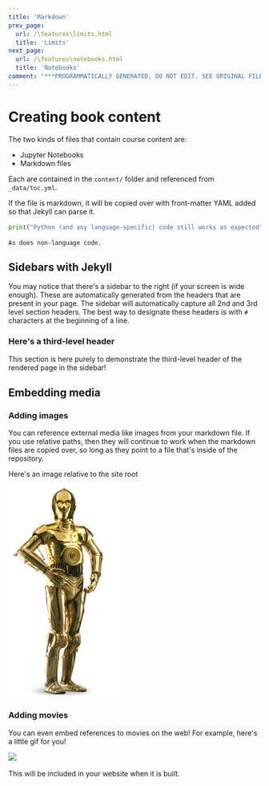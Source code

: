 ```yaml
---
title: 'Markdown'
prev_page:
  url: /\features\limits.html
  title: 'Limits'
next_page:
  url: /\features\notebooks.html
  title: 'Notebooks'
comment: "***PROGRAMMATICALLY GENERATED, DO NOT EDIT. SEE ORIGINAL FILES IN /content***"
---
```

# Creating book content

The two kinds of files that contain course content are:

* Jupyter Notebooks
* Markdown files

Each are contained in the `content/` folder and referenced from `_data/toc.yml`.

If the file is markdown, it will be copied over with front-matter YAML added so
that Jekyll can parse it.

```python
print("Python (and any language-specific) code still works as expected")
```

```
As does non-language code.
```

## Sidebars with Jekyll

You may notice that there's a sidebar to the right (if your screen is wide enough).
These are automatically generated from the headers that are present in your page.
The sidebar will automatically capture all 2nd and 3rd level section headers.
The best way to designate these headers is with `#` characters at the beginning
of a line.

### Here's a third-level header

This section is here purely to demonstrate the third-level header of the
rendered page in the sidebar!

## Embedding media

### Adding images

You can reference external media like images from your markdown file. If you use
relative paths, then they will continue to work when the markdown files are copied over,
so long as they point to a file that's inside of the repository.

Here's an image relative to the site root

![](../images/C-3PO_droid.png)

### Adding movies

You can even embed references to movies on the web! For example, here's a little gif for you!

![](https://media.giphy.com/media/yoJC2A59OCZHs1LXvW/giphy.gif)

This will be included in your website when it is built.